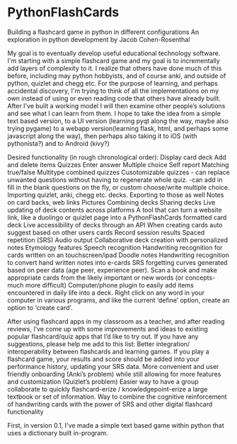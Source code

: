 # PythonFlashCards
Building a flashcard game in python in different configurations
An exploration in python development by Jacob Cohen-Rosenthal

My goal is to eventually develop useful educational technology software.
I'm starting with a simple flashcard game and my goal is to incrementally add layers of complexity to it.
I realize that others have done much of this before, including may python hobbyists, and of course anki, and outside of python, quizlet and chegg etc.
For the purpose of learning, and perhaps accidental discovery, I'm trying to think of all the implementations on my own instead of using
or even reading code that others have already built. After I've built a working model I will then examine other people’s solutions and see what I can learn from them.
I hope to take the idea from a simple text based version, to a UI version (learning pyqt along the way, maybe also trying pygame) to a webapp version(learning flask, html, and perhaps some javascript along the way), then perhaps also taking it to iOS (with pythonista?) and to Android (kivy?)

Desired functionality (in rough chronological order):
    Display card deck
    Add and delete items
    Quizzes
    Enter answer
    Multiple choice
    Self report
    Matching
    true/false
    Multitype combined quizzes
    Cusotomizable quizzes - can replace unwanted questions without having to regenerate whole quiz. -can add in fill in the blank questions on the fly, or custom choose/write multiple choice.
    Importing quizlet, anki, chegg etc. decks. Exporting to those as well
    Notes on card backs, web links
    Pictures 
    Combining decks
    Sharing decks
    Live updating of deck contents across platforms
    A tool that can turn a website link, like a duolingo or quizlet page into a PythonFlashCards formatted card deck
    Live accessibility of decks through an API
    When creating cards auto suggest based on other users cards
    Record session results
    Spaced repetition (SRS)
    Audio output
    Collaborative deck creation with personalized notes
    Etymology features
    Speech recognition
    Handwriting recognition for cards written on an touchscreen/ipad
    Doodle notes
    Handwriting recognition to convert hand written notes into e-cards
    SRS forgetting curves generated based on peer data (age peer, experience peer).
    Scan a book and make appropriate cards from the likely important or new words (or concepts-much more difficult)
    Computer/phone plugin to easily add items encountered in daily life into a deck. Right click on any word in your computer in various programs, and like the current ‘define’ option, create an option to ‘create card’. 



After using flashcard apps in my classroom as a teacher, and after reading reviews, I’ve come up with some improvements and ideas to existing popular flashcard/quiz apps that I’d like to try out. If you have any suggestions, please help me add to this list:
    Better integration/ interoperability between flashcards and learning games. If you play a flashcard game, your results and score should be added into your performance history, updating your SRS data.
    More convenient and user friendly onboarding (Anki’s problem) while still allowing for more features and customization (Quizlet’s problem) 
    Easier way to have a group collaborate to quickly flashcard-erize / knowledgepoint-erize a large textbook or set of information.
    Way to combine the cognitive reinforcement of handwriting cards with the power of SRS and other digital flashcard functionality





First, in version 0.1, I've made a simple text based game within python that uses a dictionary built in-program. 





